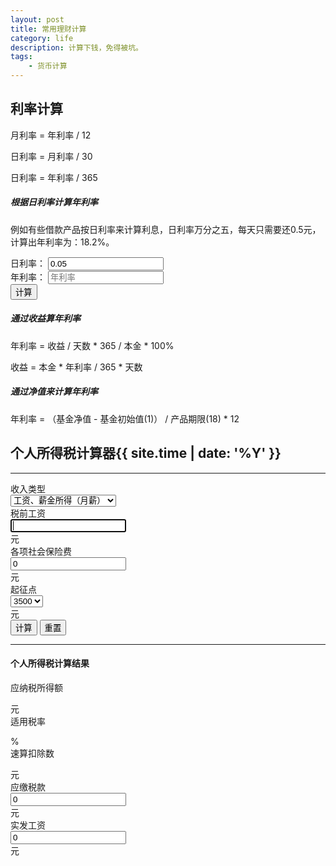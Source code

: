 ```yaml
---
layout: post
title: 常用理财计算
category: life
description: 计算下钱，免得被坑。
tags:
    - 货币计算
---
```

## 利率计算

月利率 = 年利率 / 12

日利率 = 月利率 / 30

日利率 = 年利率 / 365

##### 根据日利率计算年利率

例如有些借款产品按日利率来计算利息，日利率万分之五，每天只需要还0.5元，计算出年利率为：18.2%。
<div class="form-inline">
  	<div class="form-group">
    	<label>日利率：</label>
    	<input type="text" class="form-control js-input" value="0.05" placeholder="日利率">
  	</div>
  	<div class="form-group">
    	<label>年利率：</label>
    	<input type="text" readonly class="form-control js-output" placeholder="年利率">
  	</div>
  	<button class="btn btn-default js-count">计算</button>
</div>

<script>
$(function(){
	$('.js-count').on('click', function(){
		var inputVal = $.trim($('.js-input').val());
		var countNum = inputVal * 365;
		if(inputVal === ''){
			alert('请输入日利率');
		}else{
			$('.js-output').val(countNum + '%');
		}
	});
	$('.js-count').trigger('click');
})
</script>

##### 通过收益算年利率

年利率 = 收益 / 天数 * 365 / 本金 * 100%

收益 = 本金 * 年利率 / 365 * 天数

##### 通过净值来计算年利率

年利率 = （基金净值 - 基金初始值(1)） / 产品期限(18) * 12

## 个人所得税计算器{{ site.time | date: '%Y' }}
<hr>
<style>
.calculator label{
	font-size: 14px;
	font-weight: normal;
	text-align: right;
}
</style>
<div class="calculator form-horizontal">
	<div class="form-group">
        <label class="col-lg-3 col-md-3 form-control-static">收入类型</label>
        <div class="col-lg-4 col-md-4">
            <select class="form-control">
                <option selected="selected">工资、薪金所得（月薪）</option>
            </select>
        </div>
    </div>
    <div class="form-group">
        <label class="col-lg-3 col-md-3 form-control-static">税前工资</label>
        <div class="col-lg-4 col-md-4">
        	<div class="input-group">
	            <input id="txtIncome" class="form-control" type="text" value="" autofocus>
	            <div class="input-group-addon">元</div>
            </div>
        </div>
    </div>
    <div class="form-group">
        <label class="col-lg-3 col-md-3 form-control-static">各项社会保险费</label>
        <div class="col-lg-4 col-md-4">
        	<div class="input-group">
	            <input id="txtInsure" class="form-control" type="text" value="0">
	            <div class="input-group-addon">元</div>
            </div>
        </div>
    </div>
    <div class="form-group">
        <label class="col-lg-3 col-md-3 form-control-static">起征点</label>
        <div class="col-lg-4 col-md-4">
        	<div class="input-group">
	            <select class="form-control" id="selBaseLine">
                    <option value="3500" selected="selected">3500 </option>
                    <option value="4800">4800 </option>
                </select>
	            <div class="input-group-addon">元</div>
            </div>
        </div>
    </div>
    <div class="form-group">
    	<label class="col-lg-3 col-md-3 form-control-static"></label>
    	<div class="col-lg-4 col-md-4">
	    	<button type="button" class="btn btn-success js-calc">计算</button>
	    	<button type="button" class="btn btn-default js-calc-reset">重置</button>
    	</div>
    </div>
	<hr>
    <h4>个人所得税计算结果</h4>
    <div class="form-group">
        <label class="col-lg-3 col-md-3 form-control-static">应纳税所得额</label>
        <div class="col-lg-4 col-md-4">
        	<div class="input-group">
	            <p class="form-control" id="lblTaxableIncome"></p>
	            <div class="input-group-addon">元</div>
            </div>
        </div>
    </div>
    <div class="form-group">
        <label class="col-lg-3 col-md-3 form-control-static">适用税率</label>
        <div class="col-lg-4 col-md-4">
        	<div class="input-group">
        		<p class="form-control" id="lblTaxRate"></p>
	            <div class="input-group-addon">%</div>
            </div>
        </div>
    </div>
    <div class="form-group">
        <label class="col-lg-3 col-md-3 form-control-static">速算扣除数</label>
        <div class="col-lg-4 col-md-4">
        	<div class="input-group">
        		<p class="form-control" id="lblQuick"></p>
	            <div class="input-group-addon">元</div>
            </div>
        </div>
    </div>
    <div class="form-group">
        <label class="col-lg-3 col-md-3 form-control-static">应缴税款</label>
        <div class="col-lg-4 col-md-4">
        	<div class="input-group">
	            <input id="txtTax" class="form-control" type="text" value="0" readonly>
	            <div class="input-group-addon">元</div>
            </div>
        </div>
    </div>
    <div class="form-group">
        <label class="col-lg-3 col-md-3 form-control-static">实发工资</label>
        <div class="col-lg-4 col-md-4">
        	<div class="input-group">
	            <input id="txtRealIncome" class="form-control" type="text" value="0" readonly>
	            <div class="input-group-addon">元</div>
            </div>
        </div>
    </div>
</div>
<script>
    util.dowloadProgress;
    /**
     * [calculator 计算]
     * @return {[type]} [description]
     */
    function calculator() {
        clearResult();
        var income = parseFloat($("#txtIncome").val());
        if (isNaN(income)) {
            util.prompt({
                type: 'warning',
                text: '无效的收入金额'
            });
            $("#txtIncome")[0].focus();
            $("#txtIncome")[0].select();
            return;
        }
        $("#txtIncome").val(income);

        var insure = parseFloat($("#txtInsure").val());
        if (isNaN(insure)) {
            util.prompt({
                type: 'warning',
                text: '无效的各项社会保险费金额'
            });
            $("#txtInsure")[0].focus();
            $("#txtInsure")[0].select();
            return;
        }
        $("#txtInsure").val(insure);
        var baseLine = $("#selBaseLine").val();

        var taxableIncome = income - insure - baseLine;
        if (taxableIncome <= 0) {
            util.prompt({
                type: 'success',
                text: '您无需缴纳个人所得税'
            });
            $("#txtIncome")[0].focus();
            $("#txtIncome")[0].select();
            return;
        }

        var R, Q;
        var A = taxableIncome;
        A = A.toFixed(2);
        if (A <= 1500) {
            R = 0.03;
            Q = 0;
        } else if (A > 1500 && A <= 4500) {
            R = 0.1;
            Q = 105;
        } else if (A > 4500 && A <= 9000) {
            R = 0.2;
            Q = 555;
        } else if (A > 9000 && A <= 35000) {
            R = 0.25;
            Q = 1005;
        } else if (A > 35000 && A <= 55000) {
            R = 0.3;
            Q = 2755;
        } else if (A > 55000 && A <= 80000) {
            R = 0.35;
            Q = 5505;
        } else {
            R = 0.45;
            Q = 13505;
        }
        var tax = taxableIncome * R - Q;
        var realIncome = income - insure - tax;
        $("#lblTaxableIncome")[0].innerText = taxableIncome.toFixed(2);
        $("#lblTaxRate")[0].innerText = R * 100;
        $("#lblQuick")[0].innerText = Q;
        $("#txtTax")[0].value = tax.toFixed(2);
        $("#txtRealIncome")[0].value = realIncome.toFixed(2);
        $("#txtIncome")[0].select();
    }

    function calcReset() {
        clearResult();
        $("#txtInsure")[0].value = "0";
        $("#selBaseLine").val(3500);
        $("#txtIncome")[0].value = "";
        $("#txtIncome")[0].focus();
        $("#txtIncome")[0].select();

    }
    /**
     * [clearResult 重置计算结果]
     * @return {[type]} [description]
     */
    function clearResult() {
        $("#lblTaxableIncome")[0].innerText = "0";
        $("#lblTaxRate")[0].innerText = "0";
        $("#lblQuick")[0].innerText = "0";
        $("#txtTax")[0].value = "";
        $("#txtRealIncome")[0].value = "";
    }

    $('.js-calc').on('click', function(){
    	calculator();
    });

    $('.js-calc-reset').on('click', function(){
    	calcReset
    });

    /**
     * [点击回车进行计算]
     */
    $('.calculator').on('keydown', function(e){
        if(e.keyCode === 13){
            calculator();
        }
    });
</script>